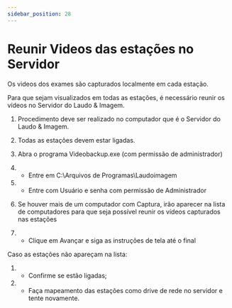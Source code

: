 ```yaml
---
sidebar_position: 28
---
```


# Reunir Videos das estações no Servidor
Os videos dos exames são capturados localmente em cada estação.

 Para que sejam visualizados em todas as estações, é necessário reunir os vídeos no Servidor do Laudo & Imagem.

1. Procedimento deve ser realizado no computador que é o Servidor do Laudo & Imagem.

2. Todas as estações devem estar ligadas.

3. Abra o programa Videobackup.exe (com permissão de administrador)

1.  - Entre em C:\Arquivos de Programas\Laudoimagem
2.  - Entre com Usuário e senha com permissão de Administrador

4. Se houver mais de um computador com Captura, irão aparecer na lista de computadores para que seja possível reunir os vídeos capturados nas estações

1.  - Clique em Avançar e siga as instruções de tela até o final

Caso as estações não apareçam na lista:

1.  - Confirme se estão ligadas;
2.  - Faça mapeamento das estações como drive de rede no servidor e tente novamente.
